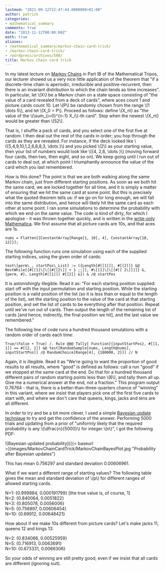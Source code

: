 ```yaml
---
lastmod: "2021-09-12T22:47:44.0000000+01:00"
author: patrick
categories:
- mathematical_summary
comments: true
date: "2013-11-12T00:00:00Z"
math: true
aliases:
- /mathematical_summary/markov-chain-card-trick/
- /markov-chain-card-trick/
- /wordpress/archives/500/
title: Markov Chain card trick
---
```

In my latest lecture on [Markov Chains][1] in Part IB of the Mathematical Tripos, our lecturer showed us a very nice little application of the theorem that "if a discrete-time chain is aperiodic, irreducible and positive-recurrent, then there is an invariant distribution to which the chain tends as time increases". In particular, let \\(X\\) be a Markov chain on a state space consisting of "the value of a card revealed from a deck of cards", where aces count 1 and picture cards count 10. Let \\(P\\) be randomly chosen from the range \\(1 \dots 5\\), and let \\(X_0 = P\\). Proceed as follows: define \\(X_n\\) as "the value of the \\(\sum_{i=0}^{n-1} X_i\\)-th card". Stop when the newest \\(X_n\\) would be greater than \\(52\\).

That is, I shuffle a pack of cards, and you select one of the first five at random. I then deal out the rest of the cards in order; you hop through the cards as they are revealed. For instance, if the deck looked like \\(\{5,4,9,10,1,2,6,8,8,3, \dots \}\\) and you picked \\(2\\) as your starting value, then your list of numbers would look like \\(\{4, 2,8, \dots \}\\) (moving forward four cards, then two, then eight, and so on). We keep going until I run out of cards to deal out, at which point I triumphantly announce the value of the card which you last remembered.

How is this done? The point is that we are both walking along the same Markov chain, just from different starting positions. As soon as we both hit the same card, we are locked together for all time, and it is simply a matter of ensuring that we hit the same card at some point. But this is precisely what the quoted theorem tells us: if we go on for long enough, we will fall into the same distribution, and hence will likely hit the same card as each other at some point. I ran some simulations to determine the probability with which we end on the same value. The code is kind of dirty, for which I apologise - it was thrown together quickly, and is written in the [write-only][2] [Mathematica][3]. We first assume that all picture cards are 10s, and that aces are 1s.

    nums = Flatten[{ConstantArray[Range[1, 10], 4], ConstantArray[10, 12]}];

The following function runs one simulation using each of the supplied starting indices, using the given order of cards:

    test\[perm\_, startPos\_List] := ({Length[#[[1]]], #[[2]]} &@ NestWhile[{#[[1]\]\[[#[[2\]] + 1 ;;]], #\[[1]\]\[[#[[ 2\]]]]} &, {perm, #}, Length[#[[1]]] #[[2]] &]) & /@ startPos

It is astonishingly illegible. Read it as: "For each starting position supplied: start off with the input permutation and starting position. While the starting position is a valid position of the list (so it is less than or equal to the length of the list), set the starting position to the value of the card at that starting position, and set the list of cards to be everything after that position. Repeat until we've run out of cards. Then output the length of the remaining list of cards [and hence, indirectly, the final position we hit], and the last value we remembered."

The following line of code runs a hundred thousand simulations with a random order of cards each time:

    True/(False + True) /. Rule @@@ Tally[ Function[{inputStartPos}, #[[1, 1]] == #[[2, 1]] &@ test[RandomSample[nums, Length@nums], inputStartPos]] /@ RandomChoice[Range[4], {100000, 2}]] // N

Again, it is illegible. Read it as "We're going to want the proportion of good results to all results, where "good" is defined as follows: call a run "good" if we stopped at the same card at the end. Do that for a hundred thousand different pairs of random starting points less than \\(6\\), and tally them all up. Give me a numerical answer at the end, not a fraction." This program output 0.76764 - that is, there is a better-than-three-quarters chance of "winning" in this variant, where we insist that players pick one of the first five cards to start with, and where we don't care that queens, kings, jacks and tens are all different.

In order to try and be a bit more clever, I used a simple [Bayesian update technique][4] to try and get the confidence of the answer. Performing 5000 trials and updating from a prior of "uniformly likely that the required probability is any \\(\dfrac{n}{5000}\\) for integer \\(n\\)", I got the following PDF:

![Bayesian updated probability]({{< baseurl >}}images/MarkovChainCardTrick/MarkovChainBayesPlot.jpg "Probability after Bayesian updates")

This has mean 0.756297 and standard deviation 0.00606961.

What if we want a different range of starting values? The following table gives the mean and standard deviation of \\(p\\) for different ranges of allowed starting cards.

N=1: {0.999884, 0.000191799} [the true value is, of course, 1]  
N=2: {0.840064, 0.0051822}  
N=3: {0.805078, 0.0056006}  
N=5: {0.756897, 0.00606454}  
N=10: {0.69912, 0.00648421}

How about if we make 10s different from picture cards? Let's make jacks 11, queens 12 and kings 13:

N=2: {0.834066, 0.00525959}  
N=5: {0.716913, 0.0063691}  
N=10: {0.673331, 0.0066306}

So your odds of winning are still pretty good, even if we insist that all cards are different (ignoring suit).

 [1]: http://www.statslab.cam.ac.uk/~grg/teaching/markovc.html "Markov Chains course page"
 [2]: https://en.wikipedia.org/wiki/Write-only_language "Write-only language Wikipedia page"
 [3]: https://www.wolfram.com "Wolfram Mathematica"
 [4]: https://web.archive.org/web/20131019220645/http://www.databozo.com/2013/09/15/Bayesian_updating_of_probability_distributions.html "Bayesian updating"
